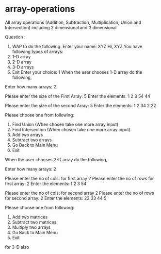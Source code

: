# array-operations
All array operations (Addition, Subtraction, Multiplication, Union and Intersection) including 2 dimensional and 3 dimensional

Question : 



1.	WAP to do the following:
Enter your name: XYZ
Hi, XYZ 
You have following types of arrays:
1.	1-D array
2.	2-D array
3.	3-D arrays
4.	Exit
Enter your choice: 1
When the user chooses 1-D array do the following,

Enter how many arrays: 2

Please enter the size of the First Array:  5
Enter the elements: 1 2 3 54 44

Please enter the size of the second Array:  5
Enter the elements: 1 2 34 2 22

Please choose one from following:

1.	Find Union (When chosen take one more array input)
2.	Find Intersection (When chosen take one more array input)
3.	Add two arrays
4.	Subtract two arrays
5.	Go Back to Main Menu
6.	Exit

When the user chooses 2-D array do the following,

Enter how many arrays: 2

Please enter the no of cols: for first array 2
Please enter the no of rows for first array: 2
Enter the elements: 1 2 3 54 

Please enter the no of cols: for second array 2
Please enter the no of rows for second array: 2
Enter the elements: 22 33 44 5

Please choose one from following:

1.	Add two matrices 
2.	Subtract two matrices
3.	Multiply  two arrays
4.	Go Back to Main Menu
5.	Exit

for 3-D also



